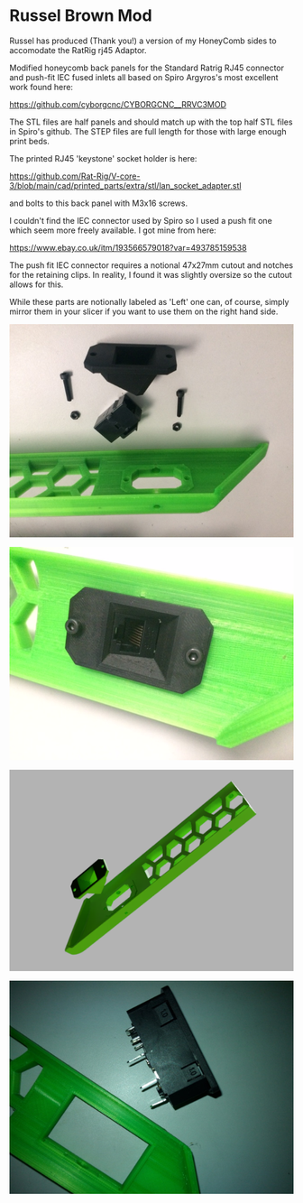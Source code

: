 # Russel Brown Mod

Russel has produced (Thank you!) a version of my HoneyComb sides to accomodate the RatRig rj45 Adaptor.

Modified honeycomb back panels for the Standard Ratrig RJ45 connector
and push-fit IEC fused inlets all based on Spiro Argyros's most
excellent work found here:

https://github.com/cyborgcnc/CYBORGCNC__RRVC3MOD

The STL files are half panels and should match up with the top half STL
files in Spiro's github.  The STEP files are full length for those with
large enough print beds.


The printed RJ45 'keystone' socket holder is here:

https://github.com/Rat-Rig/V-core-3/blob/main/cad/printed_parts/extra/stl/lan_socket_adapter.stl

and bolts to this back panel with M3x16 screws.

I couldn't find the IEC connector used by Spiro so I used a push fit one
which seem more freely available. I got mine from here:

https://www.ebay.co.uk/itm/193566579018?var=493785159538

The push fit IEC connector requires a notional 47x27mm cutout and
notches for the retaining clips.  In reality, I found it was slightly
oversize so the cutout allows for this.

While these parts are notionally labeled as 'Left' one can, of course,
simply mirror them in your slicer if you want to use them on the right
hand side.

<p align="center">
<img src="https://github.com/cyborgcnc/CYBORGCNC__RRVC3MOD/blob/main/400x400/HCOMB-Russel-Remix/IMG_0197.JPG">
</p>
<p align="center">
<img src="https://github.com/cyborgcnc/CYBORGCNC__RRVC3MOD/blob/main/400x400/HCOMB-Russel-Remix/IMG_0199.JPG">
</p>
<p align="center">
<img src="https://github.com/cyborgcnc/CYBORGCNC__RRVC3MOD/blob/main/400x400/HCOMB-Russel-Remix/Back-Hcomb-Left-Half2-RJ45.png">
</p>
<p align="center">
<img src="https://github.com/cyborgcnc/CYBORGCNC__RRVC3MOD/blob/main/400x400/HCOMB-Russel-Remix/IMG_20210630_090829.JPG">
</p>

